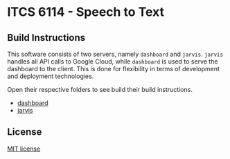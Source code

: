 # ITCS 6114 - Speech to Text

## Build Instructions

This software consists of two servers, namely `dashboard` and `jarvis`. `jarvis` handles all API calls to Google Cloud, while `dashboard` is used to serve the dashboard to the client. This is done for flexibility in terms of development and deployment technologies.

Open their respective folders to see build their build instructions.

- [dashboard](https://github.com/DhruvDh/speech_to_text/tree/master/dashboard)
- [jarvis](https://github.com/DhruvDh/speech_to_text/tree/master/jarvis)
  
## License

[MIT license](https://github.com/redkenrok/node-audiorecorder/blob/master/LICENSE)